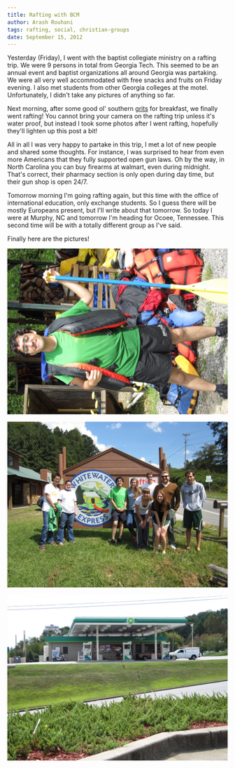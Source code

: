 ```yaml
---
title: Rafting with BCM
author: Arash Rouhani
tags: rafting, social, christian-groups
date: September 15, 2012
---
```


Yesterday (Friday), I went with the baptist collegiate ministry on a
rafting trip. We were 9 persons in total from Georgia Tech. This seemed
to be an annual event and baptist organizations all around Georgia was
partaking. We were all very well accommodated with free snacks and
fruits on Friday evening. I also met students from other Georgia
colleges at the motel. Unfortunately, I didn't take any pictures of
anything so far.

Next morning, after some good ol' southern [grits] for breakfast, we
finally went rafting! You cannot bring your camera on the rafting trip
unless it's water proof, but instead I took some photos after I went
rafting, hopefully they'll lighten up this post a bit!

All in all I was very happy to partake in this trip, I met a lot of new
people and shared some thoughts. For instance, I was surprised to hear
from even more Americans that they fully supported open gun laws.  Oh
by the way, in North Carolina you can buy firearms at walmart, even during
midnight. That's correct, their pharmacy section is only open during day time,
but their gun shop is open 24/7.

Tomorrow morning I'm going rafting again, but this time with the office
of international education, only exchange students. So I guess there
will be mostly Europeans present, but I'll write about that tomorrow. So
today I were at Murphy, NC and tomorrow I'm heading for Ocoee,
Tennessee. This second time will be with a totally different group as
I've said.

Finally here are the pictures!

![I'm standing with my paddle and life west](/images/me-with-paddle-bcm-raft.jpg)

![The BCM rafting participants from Georgia Tech](/images/bcm-rafting-group.jpg)

![Gas station](/images/gas-station.jpg)

[grits]: http://en.wikipedia.org/wiki/Grits
